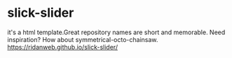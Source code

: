 # slick-slider
it's a html template.Great repository names are short and memorable. Need inspiration? How about symmetrical-octo-chainsaw.
https://ridanweb.github.io/slick-slider/
